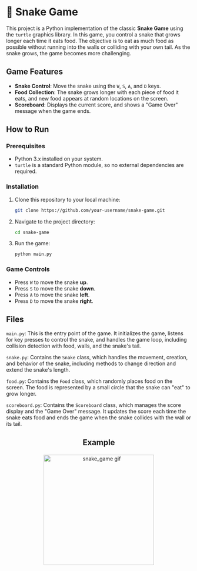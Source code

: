 
# 🐍 Snake Game

This project is a Python implementation of the classic **Snake Game** using the `turtle` graphics library. In this game, you control a snake that grows longer each time it eats food. The objective is to eat as much food as possible without running into the walls or colliding with your own tail. As the snake grows, the game becomes more challenging.

## Game Features
- **Snake Control**: Move the snake using the `W`, `S`, `A`, and `D` keys.
- **Food Collection**: The snake grows longer with each piece of food it eats, and new food appears at random locations on the screen.
- **Scoreboard**: Displays the current score, and shows a "Game Over" message when the game ends.

## How to Run

### Prerequisites
- Python 3.x installed on your system.
- `turtle` is a standard Python module, so no external dependencies are required.

### Installation

1. Clone this repository to your local machine:

   ```bash
   git clone https://github.com/your-username/snake-game.git
   ```

2. Navigate to the project directory:

   ```bash
   cd snake-game
   ```

3. Run the game:

   ```bash
   python main.py
   ```

### Game Controls
- Press `W` to move the snake **up**.
- Press `S` to move the snake **down**.
- Press `A` to move the snake **left**.
- Press `D` to move the snake **right**.

## Files

`main.py`: This is the entry point of the game. It initializes the game, listens for key presses to control the snake, and handles the game loop, including collision detection with food, walls, and the snake's tail.

`snake.py`: Contains the `Snake` class, which handles the movement, creation, and behavior of the snake, including methods to change direction and extend the snake's length.

`food.py`: Contains the `Food` class, which randomly places food on the screen. The food is represented by a small circle that the snake can "eat" to grow longer.

`scoreboard.py`: Contains the `Scoreboard` class, which manages the score display and the "Game Over" message. It updates the score each time the snake eats food and ends the game when the snake collides with the wall or its tail.

## <p align="center">Example</p>

<p align="center">
  <img src="https://github.com/user-attachments/assets/4ac7a623-4c0c-470c-8f00-7b29a22c61d9" alt="snake_game gif" width="300" height="300">
</p>

